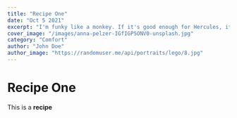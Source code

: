 ```yaml
---
title: "Recipe One"
date: "Oct 5 2021"
excerpt: "I'm funky like a monkey. If it's good enough for Hercules, it's good enough for me. Bonesaw is ready! The cream rises to the top! On balance, off balance, doesn't matter."
cover_image: "/images/anna-pelzer-IGfIGP5ONV0-unsplash.jpg"
category: "Comfort"
author: "John Doe"
author_image: "https://randomuser.me/api/portraits/lego/8.jpg"
---
```


# Recipe One

This is a **recipe**
